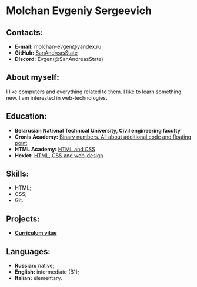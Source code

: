 # Molchan Evgeniy Sergeevich
## Contacts:
+ **E-mail:** molchan-evgen@yandex.ru
+ **GitHub:** [SanAndreasState](https://github.com/SanAndreasState)
+ **Discord:** Evgen(@SanAndreasState)
## About myself:
I like computers and everything related to them. I like to learn something new. I am interested in web-technologies.
## Education:
+ **Belarusian National Technical University, Civil engineering faculty**
+ **Cronis Academy:** [Binary numbers. All about additional code and floating point](https://cronis.by)
+ **HTML Academy:** [HTML and CSS](https://htmlacademy.ru)
+ **Hexlet:** [HTML, CSS and web-design](https://ru.hexlet.io)
## Skills:
* HTML;
* CSS;
* Git.
## Projects:
+ **[Curriculum vitae](https://github.com/SanAndreasState/rsschool-cv/blob/gh-pages/cv.md)**
## Languages:
+ **Russian:** native;
+ **English:** intermediate (B1);
+ **Italian:** elementary.